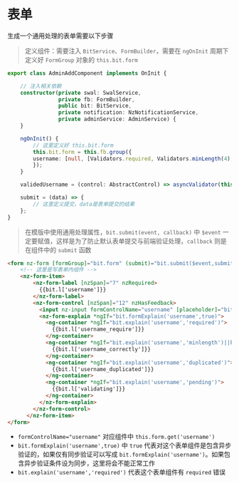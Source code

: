 # 表单

生成一个通用处理的表单需要以下步骤

> 定义组件：需要注入 `BitService`、`FormBuilder`，需要在 `ngOnInit` 周期下定义好 `FormGroup` 对象的 `this.bit.form`

```typescript
export class AdminAddComponent implements OnInit {

    // 注入相关依赖
    constructor(private swal: SwalService,
                private fb: FormBuilder,
                public bit: BitService,
                private notification: NzNotificationService,
                private adminService: AdminService) {
    }

    ngOnInit() {
        // 这里定义好 this.bit.form
        this.bit.form = this.fb.group({
        username: [null, [Validators.required, Validators.minLength(4), Validators.maxLength(20)], [this.validedUsername]],
        });
    }

    validedUsername = (control: AbstractControl) => asyncValidator(this.adminService.validedUsername(control.value));

    submit = (data) => {
        // 这里定义提交，data是表单提交的结果
    };
}
```

> 在模版中使用通用处理属性，`bit.submit(event, callback)` 中 `$event` 一定要赋值，这样是为了防止默认表单提交与前端验证处理，`callback` 则是在组件中的 `submit` 函数

```html
<form nz-form [formGroup]="bit.form" (submit)="bit.submit($event,submit)">
    <!-- 这里是写表单内组件 -->
    <nz-form-item>
        <nz-form-label [nzSpan]="7" nzRequired>
          {{bit.l['username']}}
        </nz-form-label>
        <nz-form-control [nzSpan]="12" nzHasFeedback>
          <input nz-input formControlName="username" [placeholder]="bit.l['username_placeholder']"/>
          <nz-form-explain *ngIf="bit.formExplain('username',true)">
            <ng-container *ngIf="bit.explain('username','required')">
              {{bit.l['username_require']}}
            </ng-container>
            <ng-container *ngIf="bit.explain('username','minlength')||bit.explain('username','maxlength')">
              {{bit.l['username_correctly']}}
            </ng-container>
            <ng-container *ngIf="bit.explain('username','duplicated')">
              {{bit.l['username_duplicated']}}
            </ng-container>
            <ng-container *ngIf="bit.explain('username','pending')">
              {{bit.l['validating']}}
            </ng-container>
          </nz-form-explain>
        </nz-form-control>
      </nz-form-item>
</form>
```

- `formControlName="username"`  对应组件中 `this.form.get('username')`
- `bit.formExplain('username',true)` 中 `true` 代表对这个表单组件是包含异步验证的，如果仅有同步验证可以写成 `bit.formExplain('username')`。如果包含异步验证条件设为同步，这里将会不能正常工作
- `bit.explain('username','required')` 代表这个表单组件有 `required` 错误